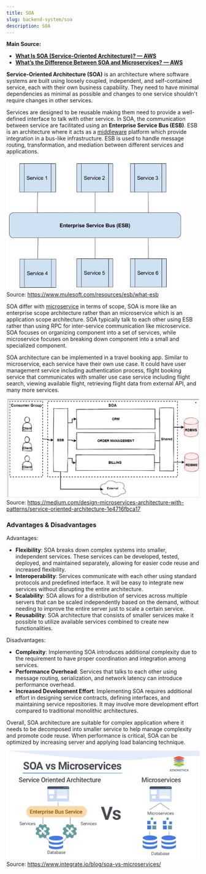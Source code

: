 ```yaml
---
title: SOA
slug: backend-system/soa
description: SOA
---
```


**Main Source:**

- **[What Is SOA (Service-Oriented Architecture)? — AWS](https://aws.amazon.com/what-is/service-oriented-architecture/)**
- **[What’s the Difference Between SOA and Microservices? — AWS](https://aws.amazon.com/compare/the-difference-between-soa-microservices/)**

**Service-Oriented Architecture (SOA)** is an architecture where software systems are built using loosely coupled, independent, and self-contained service, each with their own business capability. They need to have minimal dependencies as minimal as possible and changes to one service shouldn't require changes in other services.

Services are designed to be reusable making them need to provide a well-defined interface to talk with other service. In SOA, the communication between service are facilitated using an **Enterprise Service Bus (ESB)**. ESB is an architecture where it acts as a [middleware](/backend-system/apis-server-logic#middleware) platform which provide integration in a bus-like infrastructure. ESB is used to handle message routing, transformation, and mediation between different services and applications.

![ESB in SOA](./esb.png)  
Source: https://www.mulesoft.com/resources/esb/what-esb

SOA differ with [microservice](/backend-system/microservice) in terms of scope, SOA is more like an enterprise scope architecture rather than an microservice which is an application scope architecture. SOA typically talk to each other using ESB rather than using RPC for inter-service communication like microservice. SOA focuses on organizing component into a set of services, while microservice focuses on breaking down component into a small and specialized component.

SOA architecture can be implemented in a travel booking app. Similar to microservice, each service have their own use case. It could have user management service including authentication process, flight booking service that communicates with smaller use case service including flight search, viewing available flight, retrieving flight data from external API, and many more services.

![SOA architecture example](./soa.png)  
Source: https://medium.com/design-microservices-architecture-with-patterns/service-oriented-architecture-1e4716fbca17

### Advantages & Disadvantages

Advantages:

- **Flexibility**: SOA breaks down complex systems into smaller, independent services. These services can be developed, tested, deployed, and maintained separately, allowing for easier code reuse and increased flexibility.
- **Interoperability**: Services communicate with each other using standard protocols and predefined interface. It will be easy to integrate new services without disrupting the entire architecture.
- **Scalability**: SOA allows for a distribution of services across multiple servers that can be scaled independently based on the demand, without needing to improve the entire server just to scale a certain service.
- **Reusability**: SOA architecture that consists of smaller services make it possible to utilize available services combined to create new functionalities.

Disadvantages:

- **Complexity**: Implementing SOA introduces additional complexity due to the requirement to have proper coordination and integration among services.
- **Performance Overhead**: Services that talks to each other using message routing, serialization, and network latency can introduce performance overhead.
- **Increased Development Effort**: Implementing SOA requires additional effort in designing service contracts, defining interfaces, and maintaining service repositories. It may involve more development effort compared to traditional monolithic architectures.

Overall, SOA architecture are suitable for complex application where it needs to be decomposed into smaller service to help manage complexity and promote code reuse. When performance is critical, SOA can be optimized by increasing server and applying load balancing technique.

![SOA vs microservices](./soa-vs-microservice.png)  
Source: https://www.integrate.io/blog/soa-vs-microservices/
